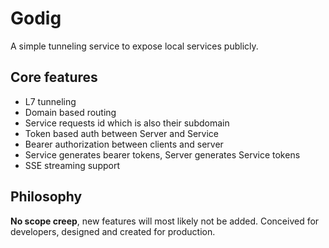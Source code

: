 # Godig
A simple tunneling service to expose local services publicly.

## Core features
- L7 tunneling
- Domain based routing
- Service requests id which is also their subdomain
- Token based auth between Server and Service
- Bearer authorization between clients and server
- Service generates bearer tokens, Server generates Service tokens
- SSE streaming support

## Philosophy
**No scope creep**, new features will most likely not be added.
Conceived for developers, designed and created for production.
